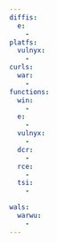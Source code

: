 ```yaml
---
diffis:
  e:
    -
platfs:
  vulnyx:
    -
curls:
  war:
    -
functions:
  win:
    -
  e:
    -
  vulnyx:
    -
  dcr:
    -
  rce:
    -
  tsi:
    -

wals:
  warwu:
    -
---
```

